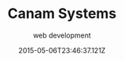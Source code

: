 ---
title: Canam Systems
post_order: 1
date: "2015-05-06T23:46:37.121Z"
excerpt: "I took an ERP application from 2003 written in PHP and re-developed it for the modern era. The process included a large amount of data migration and integration with existing infrastructure."
blog: "projects"
subtitle: "web development"
tagline: "taking a site from <2003> to <2020>"
tags: ["Web development", "Database migration", "Integration"]
overview_title: ["<rebrand.>", "redesign.", "<development.>"]
overview: "Canam Systems’ website had not been updated since their first launch in the early 2000’s. I redesigned and developed their new website with a complete rebrand through a collaborative effort with branding agency Paule Design."
colors: ["#d9f1ff", "#fff1eb", "#1f60ac"]
images: ["https://leroywan.s3.us-east-2.amazonaws.com/canamsys__screen.png", "https://leroywan.s3.us-east-2.amazonaws.com/canamsys__screen.png"]
---